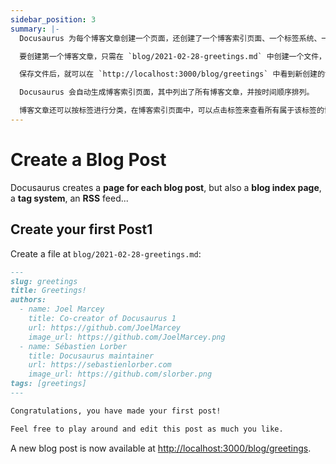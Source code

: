 ```yaml
---
sidebar_position: 3
summary: |-
  Docusaurus 为每个博客文章创建一个页面，还创建了一个博客索引页面、一个标签系统、一个 RSS 源等。

  要创建第一个博客文章，只需在 `blog/2021-02-28-greetings.md` 中创建一个文件，其中包含标题、作者、标签等信息。

  保存文件后，就可以在 `http://localhost:3000/blog/greetings` 中看到新创建的博客文章了。

  Docusaurus 会自动生成博客索引页面，其中列出了所有博客文章，并按时间顺序排列。

  博客文章还可以按标签进行分类，在博客索引页面中，可以点击标签来查看所有属于该标签的博客文章。
---
```


# Create a Blog Post

Docusaurus creates a **page for each blog post**, but also a **blog index page**, a **tag system**, an **RSS** feed...

## Create your first Post1

Create a file at `blog/2021-02-28-greetings.md`:

```md title="blog/2021-02-28-greetings.md"
---
slug: greetings
title: Greetings!
authors:
  - name: Joel Marcey
    title: Co-creator of Docusaurus 1
    url: https://github.com/JoelMarcey
    image_url: https://github.com/JoelMarcey.png
  - name: Sébastien Lorber
    title: Docusaurus maintainer
    url: https://sebastienlorber.com
    image_url: https://github.com/slorber.png
tags: [greetings]
---

Congratulations, you have made your first post!

Feel free to play around and edit this post as much you like.
```

A new blog post is now available at [http://localhost:3000/blog/greetings](http://localhost:3000/blog/greetings).
